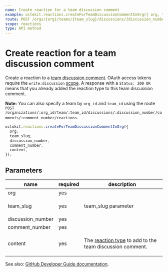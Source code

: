 ```yaml
---
name: Create reaction for a team discussion comment
example: octokit.reactions.createForTeamDiscussionCommentInOrg({ org, team_slug, discussion_number, comment_number, content })
route: POST /orgs/{org}/teams/{team_slug}/discussions/{discussion_number}/comments/{comment_number}/reactions
scope: reactions
type: API method
---
```


# Create reaction for a team discussion comment

Create a reaction to a [team discussion comment](https://docs.github.com/rest/reference/teams#discussion-comments). OAuth access tokens require the `write:discussion` [scope](https://docs.github.com/apps/building-oauth-apps/understanding-scopes-for-oauth-apps/). A response with a `Status: 200 OK` means that you already added the reaction type to this team discussion comment.

**Note:** You can also specify a team by `org_id` and `team_id` using the route `POST /organizations/:org_id/team/:team_id/discussions/:discussion_number/comments/:comment_number/reactions`.

```js
octokit.reactions.createForTeamDiscussionCommentInOrg({
  org,
  team_slug,
  discussion_number,
  comment_number,
  content,
});
```

## Parameters

<table>
  <thead>
    <tr>
      <th>name</th>
      <th>required</th>
      <th>description</th>
    </tr>
  </thead>
  <tbody>
    <tr><td>org</td><td>yes</td><td>

</td></tr>
<tr><td>team_slug</td><td>yes</td><td>

team_slug parameter

</td></tr>
<tr><td>discussion_number</td><td>yes</td><td>

</td></tr>
<tr><td>comment_number</td><td>yes</td><td>

</td></tr>
<tr><td>content</td><td>yes</td><td>

The [reaction type](https://docs.github.com/rest/reference/reactions#reaction-types) to add to the team discussion comment.

</td></tr>
  </tbody>
</table>

See also: [GitHub Developer Guide documentation](https://docs.github.com/rest/reference/reactions/#create-reaction-for-a-team-discussion-comment).
